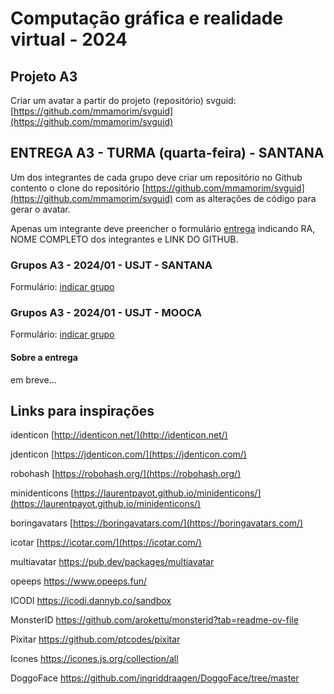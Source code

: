 # Computação gráfica e realidade virtual - 2024

## Projeto A3

Criar um avatar a partir do projeto (repositório) svguid: [https://github.com/mmamorim/svguid](https://github.com/mmamorim/svguid)


## ENTREGA A3 - TURMA (quarta-feira) - **SANTANA**

Um dos integrantes de cada grupo deve criar um repositório no Github contento o clone do repositório [https://github.com/mmamorim/svguid](https://github.com/mmamorim/svguid) com as alterações de código para gerar o avatar.

Apenas um integrante deve preencher o formulário [entrega](https://forms.gle/2LW1JcznUFgYMrF78) indicando RA, NOME COMPLETO dos integrantes e LINK DO GITHUB.  


### Grupos A3 - 2024/01 - USJT - **SANTANA**

Formulário: [indicar grupo](https://forms.gle/fzWZHywwae8MBMAm8)

### Grupos A3 - 2024/01 - USJT - **MOOCA**

Formulário: [indicar grupo](https://forms.gle/qCW8ywjzTkC4UpC29)


#### Sobre a entrega
em breve...

## Links para inspirações

identicon [http://identicon.net/](http://identicon.net/)

jdenticon [https://jdenticon.com/](https://jdenticon.com/)

robohash [https://robohash.org/](https://robohash.org/)

minidenticons [https://laurentpayot.github.io/minidenticons/](https://laurentpayot.github.io/minidenticons/)

boringavatars [https://boringavatars.com/](https://boringavatars.com/)

icotar [https://icotar.com/](https://icotar.com/)

multiavatar
https://pub.dev/packages/multiavatar

opeeps
https://www.opeeps.fun/

ICODI
https://icodi.dannyb.co/sandbox

MonsterID
https://github.com/arokettu/monsterid?tab=readme-ov-file

Pixitar
https://github.com/ptcodes/pixitar

Icones
https://icones.js.org/collection/all

DoggoFace
https://github.com/ingriddraagen/DoggoFace/tree/master
